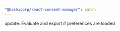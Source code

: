 ```yaml
---
"@hashicorp/react-consent-manager": patch
---
```


update: Evaluate and export if preferences are loaded
